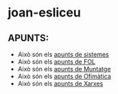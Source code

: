 # joan-esliceu

## APUNTS:
- Això són els [apunts de sistemes](sistemes)
- Això són els [apunts de FOL](FOL)
- Això són els [apunts de Muntatge](Muntatge)
- Això són els [apunts de Ofimàtica](ofimatica)
- Això són els [apunts de Xarxes](Xarxes)